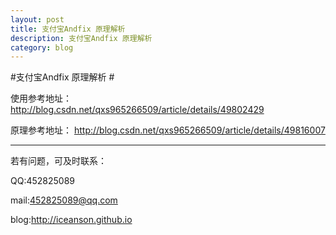 ```yaml
---
layout: post
title: 支付宝Andfix 原理解析
description: 支付宝Andfix 原理解析
category: blog
---
```


#支付宝Andfix 原理解析 #
       
使用参考地址：
http://blog.csdn.net/qxs965266509/article/details/49802429

原理参考地址：
http://blog.csdn.net/qxs965266509/article/details/49816007

----------


若有问题，可及时联系：

QQ:452825089

mail:452825089@qq.com

blog:http://iceanson.github.io